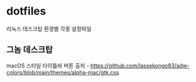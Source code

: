 # dotfiles

리눅스 데스크탑 환경별 각종 설정파일

## 그놈 데스크탑

macOS 스타일 타이틀바 버튼 출처 - https://github.com/lassekongo83/adw-colors/blob/main/themes/alpha-mac/gtk.css
